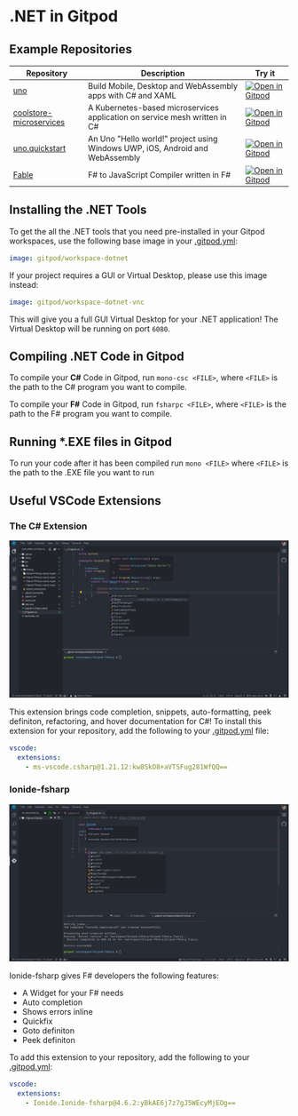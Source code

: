 # .NET in Gitpod

## Example Repositories


<div class="table-container">

| Repository | Description | Try it |
|------|----------------|-----------|
|[uno](https://github.com/unoplatform/uno)|Build Mobile, Desktop and WebAssembly apps with C# and XAML|[![Open in Gitpod](https://gitpod.io/button/open-in-gitpod.svg)](https://gitpod.io/#https://github.com/unoplatform/uno)
|[coolstore-microservices](https://github.com/vietnam-devs/coolstore-microservices)|A Kubernetes-based microservices application on service mesh written in C#|[![Open in Gitpod](https://gitpod.io/button/open-in-gitpod.svg)](https://gitpod.io/#https://github.com/vietnam-devs/coolstore-microservices)|
|[uno.quickstart](https://github.com/unoplatform/uno.quickstart)|An Uno "Hello world!" project using Windows UWP, iOS, Android and WebAssembly|[![Open in Gitpod](https://gitpod.io/button/open-in-gitpod.svg)](https://gitpod.io/#https://github.com/unoplatform/uno.quickstart)|
|[Fable](https://github.com/fable-compiler/Fable)|F# to JavaScript Compiler written in F#|[![Open in Gitpod](https://gitpod.io/button/open-in-gitpod.svg)](https://gitpod.io/#https://github.com/fable-compiler/Fable)|

</div>

## Installing the .NET Tools

To get the all the .NET tools that you need pre-installed in your Gitpod workspaces, use the following base image in your [.gitpod.yml](https://www.gitpod.io/docs/config-gitpod-file/):
```YAML
image: gitpod/workspace-dotnet
```

If your project requires a GUI or Virtual Desktop, please use this image instead:
```YAML
image: gitpod/workspace-dotnet-vnc
```
This will give you a full GUI Virtual Desktop for your .NET application! The Virtual Desktop will be running on port `6080`.

## Compiling .NET Code in Gitpod

To compile your **C#** Code in Gitpod, run `mono-csc <FILE>`,  where `<FILE>` is the path to the C# program you want to compile.

To compile your **F#** Code in Gitpod, run `fsharpc <FILE>`,  where `<FILE>` is the path to the F# program you want to compile.


## Running *.EXE files in Gitpod
To run your code after it has been compiled run `mono <FILE>` where `<FILE>` is the path to the .EXE file you want to run

## Useful VSCode Extensions

### <p>The C# Extension</p>

![C# Demo Extension](../images/CSharpDemo.png)

This extension brings code completion, snippets, auto-formatting, peek definiton, refactoring, and hover documentation for C#! To install this extension for your repository, add the following to your [.gitpod.yml](https://www.gitpod.io/docs/config-gitpod-file/) file:

```yaml
vscode:
  extensions:
    - ms-vscode.csharp@1.21.12:kw8SkO8+aVTSFug281WfQQ==
```

### Ionide-fsharp

![Ionide-fsharp](../images/Iondine_Example.png)

Ionide-fsharp gives F# developers the following features:

* A Widget for your F# needs 
* Auto completion
* Shows errors inline
* Quickfix
* Goto definiton
* Peek definiton

To add this extension to your repository, add the following to your [.gitpod.yml](https://www.gitpod.io/docs/config-gitpod-file/):

```yaml
vscode:
  extensions:
    - Ionide.Ionide-fsharp@4.6.2:yBkAE6j7z7gJ5WEcyMjEOg==
```
